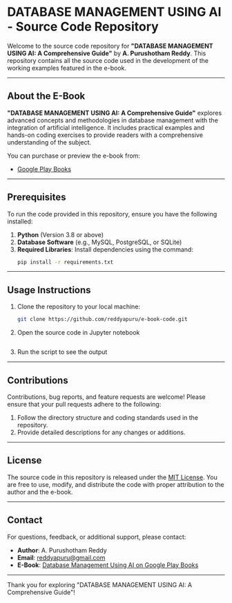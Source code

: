 # DATABASE MANAGEMENT USING AI - Source Code Repository

Welcome to the source code repository for **"DATABASE MANAGEMENT USING AI: A Comprehensive Guide"** by **A. Purushotham Reddy**. This repository contains all the source code used in the development of the working examples featured in the e-book.

---

## About the E-Book

**"DATABASE MANAGEMENT USING AI: A Comprehensive Guide"** explores advanced concepts and methodologies in database management with the integration of artificial intelligence. It includes practical examples and hands-on coding exercises to provide readers with a comprehensive understanding of the subject.

You can purchase or preview the e-book from:
- [Google Play Books](https://play.google.com/store/books/details/A_Purushotham_Reddy_Database_Management_using_AI_A?id=gBYrEQAAQBAJ)

---

## Prerequisites

To run the code provided in this repository, ensure you have the following installed:

1. **Python** (Version 3.8 or above)
2. **Database Software** (e.g., MySQL, PostgreSQL, or SQLite)
3. **Required Libraries**: Install dependencies using the command:
   ```bash
   pip install -r requirements.txt
   ```

---

## Usage Instructions

1. Clone the repository to your local machine:
   ```bash
   git clone https://github.com/reddyapuru/e-book-code.git
   ```

2. Open the source code in Jupyter notebook
   ```

3. Run the script to see the output

---

## Contributions

Contributions, bug reports, and feature requests are welcome! Please ensure that your pull requests adhere to the following:

1. Follow the directory structure and coding standards used in the repository.
2. Provide detailed descriptions for any changes or additions.

---

## License

The source code in this repository is released under the [MIT License](LICENSE). You are free to use, modify, and distribute the code with proper attribution to the author and the e-book.

---

## Contact

For questions, feedback, or additional support, please contact:

- **Author**: A. Purushotham Reddy
- **Email**: reddyapuru@gmail.com
- **E-Book**: [Database Management Using AI on Google Play Books](https://play.google.com/store/books/details/A_Purushotham_Reddy_Database_Management_using_AI_A?id=gBYrEQAAQBAJ)

---

Thank you for exploring "DATABASE MANAGEMENT USING AI: A Comprehensive Guide"!
